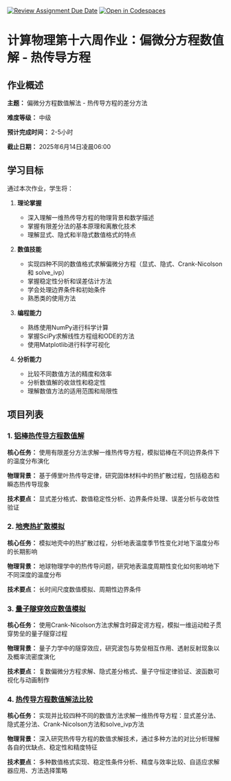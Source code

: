 [![Review Assignment Due Date](https://classroom.github.com/assets/deadline-readme-button-22041afd0340ce965d47ae6ef1cefeee28c7c493a6346c4f15d667ab976d596c.svg)](https://classroom.github.com/a/02YXnTX3)
[![Open in Codespaces](https://classroom.github.com/assets/launch-codespace-2972f46106e565e64193e422d61a12cf1da4916b45550586e14ef0a7c637dd04.svg)](https://classroom.github.com/open-in-codespaces?assignment_repo_id=19749901)
# 计算物理第十六周作业：偏微分方程数值解 - 热传导方程

## 作业概述

**主题：** 偏微分方程数值解法 - 热传导方程的差分方法

**难度等级：** 中级

**预计完成时间：** 2-5小时

**截止日期：** 2025年6月14日凌晨06:00

## 学习目标

通过本次作业，学生将：

1. **理论掌握**
   - 深入理解一维热传导方程的物理背景和数学描述
   - 掌握有限差分法的基本原理和离散化技术
   - 理解显式、隐式和半隐式数值格式的特点

2. **数值技能**
   - 实现四种不同的数值格式求解偏微分方程（显式、隐式、Crank-Nicolson 和 solve_ivp）
   - 掌握稳定性分析和误差估计方法
   - 学会处理边界条件和初始条件
   - 熟悉类的使用方法

3. **编程能力**
   - 熟练使用NumPy进行科学计算
   - 掌握SciPy求解线性方程组和ODE的方法
   - 使用Matplotlib进行科学可视化

4. **分析能力**
   - 比较不同数值方法的精度和效率
   - 分析数值解的收敛性和稳定性
   - 理解数值方法的适用范围和局限性

## 项目列表

### 1. [铝棒热传导方程数值解](./PROJECT_1_HEAT_DIFFUSION/项目说明.md)

**核心任务：** 使用有限差分方法求解一维热传导方程，模拟铝棒在不同边界条件下的温度分布演化

**物理背景：** 基于傅里叶热传导定律，研究固体材料中的热扩散过程，包括稳态和瞬态热传导现象

**技术要点：** 显式差分格式、数值稳定性分析、边界条件处理、误差分析与收敛性验证

### 2. [地壳热扩散模拟](./PROJECT_2_EARTH_CRUST_DIFFUSION/项目说明.md)

**核心任务：** 模拟地壳中的热扩散过程，分析地表温度季节性变化对地下温度分布的长期影响

**物理背景：** 地球物理学中的热传导问题，研究地表温度周期性变化如何影响地下不同深度的温度分布

**技术要点：** 长时间尺度数值模拟、周期性边界条件

### 3. [量子隧穿效应数值模拟](./PROJECT_3_QUANTUM_TUNNELING/项目说明.md)

**核心任务：** 使用Crank-Nicolson方法求解含时薛定谔方程，模拟一维运动粒子贯穿势垒的量子隧穿过程

**物理背景：** 量子力学中的隧穿效应，研究波包与势垒相互作用、透射反射现象以及概率流密度演化

**技术要点：** 复数偏微分方程求解、隐式差分格式、量子守恒定律验证、波函数可视化与动画制作

### 4. [热传导方程数值解法比较](./PROJECT_4_HEAT_EQUATION_METHODS/项目说明.md)

**核心任务：** 实现并比较四种不同的数值方法求解一维热传导方程：显式差分法、隐式差分法、Crank-Nicolson方法和solve_ivp方法

**物理背景：** 深入研究热传导方程的数值求解技术，通过多种方法的对比分析理解各自的优缺点、稳定性和精度特征

**技术要点：** 多种数值格式实现、稳定性条件分析、精度与效率比较、自适应求解器应用、方法选择策略



